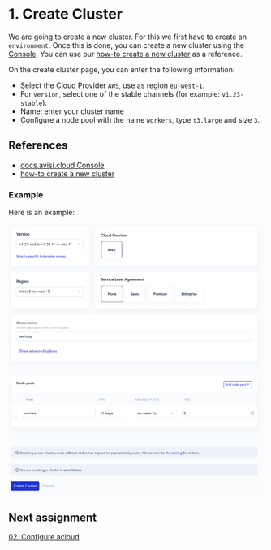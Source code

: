 # 1. Create Cluster

We are going to create a new cluster. For this we first have to create an `environment`. Once this is done, you can create a new cluster using the [Console](https://console.avisi.cloud). You can use our [how-to create a new cluster](https://docs.avisi.cloud/docs/how-to/how-to-create-a-new-cluster/) as a reference.

On the create cluster page, you can enter the following information:

- Select the Cloud Provider `AWS`, use as region `eu-west-1`.
- For `version`, select one of the stable channels (for example: `v1.23-stable`).
- Name: enter your cluster name
- Configure a node pool with the name `workers`, type `t3.large` and size `3`.

## References

- [docs.avisi.cloud Console](https://docs.avisi.cloud/product/console/)
- [how-to create a new cluster](https://docs.avisi.cloud/docs/how-to/how-to-create-a-new-cluster/)

### Example 

Here is an example:

![create cluster example](/img/create-cluster-example.png)

## Next assignment

[02. Configure acloud](/assignments/02-configure-acloud.md)
